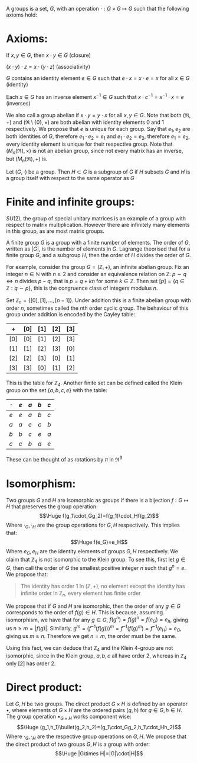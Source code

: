 
A groups is a set, $G$, with an operation $\cdot:G\times G\mapsto G$ such that the following axioms hold:
# Axioms:

If $x,y\in G$, then $x \cdot y\in G$ (closure)

$(x \cdot y)\cdot z=x \cdot(y \cdot z)$ (associativity)

$G$ contains an identity element $e\in G$ such that $e \cdot x=x \cdot e=x$ for all $x\in G$ (identity)

Each $x\in G$ has an inverse element $x^{-1}\in G$ such that $x \cdot c^{-1}=x^{-1}\cdot x=e$ (inverses)

We also call a group abelian if $x \cdot y= y \cdot x$ for all $x,y\in G$. Note that both $(\Re,+)$ and $(\Re\setminus\{0\},\times)$ are both abelian with identity elements $0$ and $1$ respectively. We propose that $e$ is unique for each group. Say that $e_1,e_2$ are both identities of $G$, therefore $e_1\cdot e_2=e_1$ and $e_1\cdot e_2=e_2$, therefore $e_1=e_2$, every identity element is unique for their respective group. Note that $(M_n(\Re),\times)$ is not an abelian group, since not every matrix has an inverse, but $(M_n(\Re),+)$ is.

Let $(G,\cdot)$ be a group. Then $H\subset G$ is a subgroup of $G$ if $H$ subsets $G$ and $H$ is a group itself with respect to the same operator as $G$

# Finite and infinite groups:

$SU(2)$, the group of special unitary matrices is an example of a group with respect to matrix multiplication. However there are infinitely many elements in this group, as are most matrix groups.

A finite group $G$ is a group with a finite number of elements. The order of $G$, written as $|G|$, is the number of elements in $G$. Lagrange theorised that for a finite group $G$, and a subgroup $H$, then the order of $H$ divides the order of $G$.

For example, consider the group $G=(\mathbb{Z},+)$, an infinite abelian group. Fix an integer $n\in \mathbb{N}$ with $n\geq2$ and consider an equivalence relation on $\mathbb{Z}$: $p\sim q\iff n$ divides $p-q$, that is $p=q+kn$ for some $k\in \mathbb{Z}$. Then set $[p]=\{q\in \mathbb{Z}:q\sim p\}$, this is the congruence class of integers modulus $n$.

Set $\mathbb{Z}_n=\{[0],[1],\dots,[n-1]\}$. Under addition this is a finite abelian group with order $n$, sometimes called the $n$th order cyclic group. The behaviour of this group under addition is encoded by the Cayley table:

|  $+$  | $[0]$ | $[1]$ | $[2]$ | $[3]$ |
|:-----:|:-----:|:-----:|:-----:|:-----:|
| $[0]$ | $[0]$ | $[1]$ | $[2]$ | $[3]$ |
| $[1]$ | $[1]$ | $[2]$ | $[3]$ | $[0]$ |
| $[2]$ | $[2]$ | $[3]$ | $[0]$ | $[1]$ |
| $[3]$ | $[3]$ | $[0]$ | $[1]$ | $[2]$ |
This is the table for $\mathbb{Z}_4$. Another finite set can be defined called the Klein group on the set $\{a,b,c,e\}$ with the table:

| $\cdot$ | $e$ | $a$ | $b$ | $c$ |
|:-------:|:---:|:---:|:---:|:--- |
|   $e$   | $e$ | $a$ | $b$ | $c$ |
|   $a$   | $a$ | $e$ | $c$ | $b$ |
|   $b$   | $b$ | $c$ | $e$ | $a$ |
|   $c$   | $c$ | $b$ | $a$ | $e$ |
These can be thought of as rotations by $\pi$ in $\Re^3$

# Isomorphism:

Two groups $G$ and $H$ are isomorphic as groups if there is a bijection $f:G\mapsto H$ that preserves the group operation:$$\Huge f(g_1\cdot_Gg_2)=f(g_1)\cdot_Hf(g_2)$$Where $\cdot_G,\cdot_H$ are the group operations for $G,H$ respectively. This implies that:$$\Huge f(e_G)=e_H$$Where $e_G,e_H$ are the identity elements of groups $G,H$ respectively. We claim that $\mathbb{Z}_4$ is not isomorphic to the Klein group. To see this, first let $g\in G$, then call the order of $G$ the smallest positive integer $n$ such that $g^n=e$. We propose that:
> The identity has order $1$
> In $(\mathbb{Z},+)$, no element except the identity has infinite order
> In $\mathbb{Z}_n$, every element has finite order

We propose that if $G$ and $H$ are isomorphic, then the order of any $g\in G$ corresponds to the order of $f(g)\in H$. This is because, assuming isomorphism, we have that for any $g\in G$, $f(g^n)=f(g)^n=f(e_G)=e_h$, giving us $n\geq m=|f(g)|$. Similarly, $g^m=(f^{-1}(f(g)))^m=f^{-1}(f(g)^m)=f^{-1}(e_H)=e_G$, giving us $m\geq n$. Therefore we get $n=m$, the order must be the same.

Using this fact, we can deduce that $\mathbb{Z}_4$ and the Klein $4$-group are not isomorphic, since in the Klein group, $a,b,c$ all have order $2$, whereas in $\mathbb{Z}_4$ only $[2]$ has order $2$.

# Direct product:

Let $G,H$ be two groups. The direct product $G\times H$ is defined by an operator $\bullet$, where elements of $G\times H$ are the ordered pairs $(g,h)$ for $g\in G,h\in H$. The group operation $\bullet_{G\times H}$ works component wise:$$\Huge (g_1,h_1)\bullet(g_2,h_2)=(g_1\cdot_Gg_2,h_1\cdot_Hh_2)$$Where $\cdot_G,\cdot_H$ are the respective group operations on $G,H$. We propose that the direct product of two groups $G,H$ is a group with order:$$\Huge |G\times H|=|G|\cdot|H|$$
 
